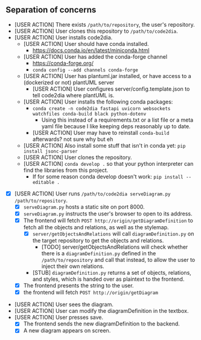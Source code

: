 ## Separation of concerns
- [USER ACTION] There exists `/path/to/repository`, the user's repository.
- [USER ACTION] User clones this repository to `/path/to/code2dia`.
- [USER ACTION] User installs code2dia.
    - [USER ACTION] User should have conda installed.
        - https://docs.conda.io/en/latest/miniconda.html
    - [USER ACTION] User has added the conda-forge channel
        - https://conda-forge.org/
        - `conda config --add channels conda-forge`
    - [USER ACTION] User has plantuml.jar installed, or have access to a (dockerized or not) plantUML server
        - [USER ACTION] User configures server/config.template.json to tell code2dia where plantUML is.
    - [USER ACTION] User installs the following conda packages:
        - `conda create -n code2dia fastapi uvicorn websockets watchfiles conda-build black python-dotenv`
            - Using this instead of a requirements.txt or a list file or a meta yaml file because I like keeping deps reasonably up to date. 
        - [USER ACTION] User may have to reinstall `conda-build` afterwards? not sure why but eh
    - [USER ACTION] Also install some stuff that isn't in conda yet: `pip install jsonc-parser`
    - [USER ACTION] User clones the repository.
    - [USER ACTION] `conda develop .` so that your python interpreter can find the libraries from this project.
        - If for some reason conda develop doesn't work: `pip install --editable .`
- [x] [USER ACTION] User runs `/path/to/code2dia serveDiagram.py /path/to/repository`.
    - [x] `serveDiagram.py` hosts a static site on port 8000.
    - [x] `serveDiagram.py` instructs the user's browser to open to its address.
    - [x] The frontend will fetch `POST http://origin/getDiagramDefinition` to fetch all the objects and relations, as well as the stylemap.
        - [x] `server/getObjectsAndRelations` will call `diagramDefinition.py` on the target repository to get the objects and relations.
            - [TODO] server/getObjectsAndRelations will check whether there is a `diagramDefinition.py` defined in the `/path/to/repository` and call that instead, to allow the user to inject their own relations.
        - [STUB] `diagramDefinition.py` returns a set of objects, relations, and styles, which is handed over as plaintext to the frontend.
    - [x] The frontend presents the string to the user.
    - [x] the frontend will fetch `POST http://origin/getDiagram`
- [USER ACTION] User sees the diagram.
- [USER ACTION] User can modify the diagramDefinition in the textbox.
- [USER ACTION] User presses save.
    - [x] The frontend sends the new diagramDefinition to the backend.
    - [x] A new diagram appears on screen.